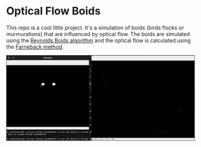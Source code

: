 # Optical Flow Boids

This repo is a cool little project. It's a simulation of boids (birds flocks or murmurations) that are influenced by optical flow. The boids are simulated using the [Reynolds Boids algorithm](https://en.wikipedia.org/wiki/Boids) and the optical flow is calculated using the [Farneback method](https://www.geeksforgeeks.org/opencv-the-gunnar-farneback-optical-flow/).

![demo gif](demo.gif)

